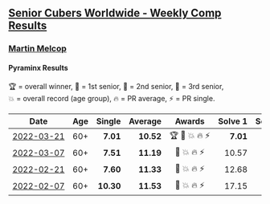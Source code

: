 <style>table {white-space: nowrap;}</style>
<link rel="stylesheet" type="text/css" href="/scw-comp/css/flags.css" />

## [Senior Cubers Worldwide - Weekly Comp Results](/scw-comp/results/)
### [Martin Melcop](README.md)

#### Pyraminx Results

<span style="white-space: nowrap;">🏆 = overall winner</span>, <span style="white-space: nowrap;">🥇 = 1st senior</span>, <span style="white-space: nowrap;">🥈 = 2nd senior</span>, <span style="white-space: nowrap;">🥉 = 3rd senior</span>, <span style="white-space: nowrap;">💥 = overall record (age group)</span>, <span style="white-space: nowrap;">🔥 = PR average</span>, <span style="white-space: nowrap;">⚡ = PR single</span>.

| Date | Age | Single | Average | Awards | Solve 1 | Solve 2 | Solve 3 | Solve 4 | Solve 5 | Video |
| :--: | :--: | --: | --: | :--: | --: | --: | --: | --: | --: | :-- |
| [2022-03-21](../../results/2022-03-21/pyram.md) | 60+ | **7.01** | **10.52** | 🏆 🥇 💥 🔥 ⚡ | **7.01** | 10.96 | 13.15 | 13.04 | 7.57 | [Desktop](https://www.facebook.com/100000468058820/videos/1082543025641878) / [Mobile](https://m.facebook.com/100000468058820/videos/1082543025641878) |
| [2022-03-07](../../results/2022-03-07/pyram.md) | 60+ | **7.51** | **11.19** | 🥇 💥 🔥 ⚡ | 10.57 | 10.99 | 16.12 | 12.00 | **7.51** | [Desktop](https://www.facebook.com/100000468058820/videos/489027859493959) / [Mobile](https://m.facebook.com/100000468058820/videos/489027859493959) |
| [2022-02-21](../../results/2022-02-21/pyram.md) | 60+ | **7.60** | **11.33** | 🥇 💥 🔥 ⚡ | 12.68 | **7.60** | 11.20 | 11.25 | 11.55 | [Desktop](https://www.facebook.com/100000468058820/videos/1065094407380968) / [Mobile](https://m.facebook.com/100000468058820/videos/1065094407380968) |
| [2022-02-07](../../results/2022-02-07/pyram.md) | 60+ | **10.30** | **11.53** | 🥈 💥 🔥 ⚡ | 17.15 | 10.81 | 11.49 | **10.30** | 12.30 | [Desktop](https://www.facebook.com/100000468058820/videos/349924193662491) / [Mobile](https://m.facebook.com/100000468058820/videos/349924193662491) |


<!-- Global site tag (gtag.js) - Google Analytics -->
<script async src="https://www.googletagmanager.com/gtag/js?id=UA-86348435-3"></script>
<script>window.dataLayer = window.dataLayer || []; function gtag() {dataLayer.push(arguments);} gtag('js', new Date()); gtag('config', 'UA-86348435-3');</script>
